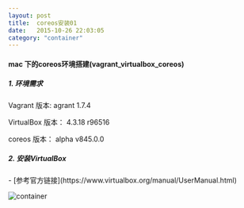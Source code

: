 ```yaml
---
layout: post
title:  coreos安装01
date:   2015-10-26 22:03:05
category: "container"
---
```


<h4>mac 下的coreos环境搭建(vagrant_virtualbox_coreos)</h4>

<h5>1. 环境需求</h5>

<p> Vagrant 版本: agrant 1.7.4</p>
<p> VirtualBox 版本： 4.3.18 r96516 </p>
<p> coreos 版本： alpha v845.0.0</p>

<h5>2. 安装VirtualBox </h5>
- [参考官方链接](https://www.virtualbox.org/manual/UserManual.html)



![container](images/01.png)